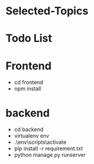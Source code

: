 # Selected-Topics

# Todo List

# Frontend
* cd frontend
* npm install

# backend
* cd backend
* virtualenv env
* .\env\scripts\activate
* pip install -r requirement.txt
* python manage.py runserver
 
